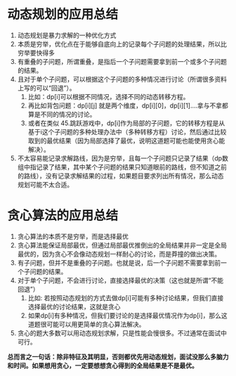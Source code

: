 # 动态规划的应用总结
1. 动态规划是暴力求解的一种优化方式
2. 本质是穷举，优化点在于能够自底向上的记录每个子问题的处理结果，所以比穷举要快得多
3. 有重叠的子问题，所谓重叠，是指后一个子问题需要拿到前一个或多个子问题的结果。
4. 且对于单个子问题，可以根据这个子问题的多种情况进行讨论（所谓很多资料上写的可以“回退”）。
   1. 比如：dp[i]可以根据不同情况，选择不同的动态转移方程。
   2. 再比如背包问题：dp[i][j] 就是两个维度，dp[i][0]，dp[i][1]....拿与不拿都算是不同的情况的讨论。
   3. 或者在类似 45.跳跃游戏中，dp[i]作为局部的子问题，它的转移方程是从基于i这个子问题的多种处理办法中（多种转移方程）讨论，然后通过比较取到的最优结果（因为局部选择了最优，说明这道题可能也能使用贪心能解决）。
5. 不太容易能记录求解路线，因为是穷举，且每一个子问题只记录了结果（dp数组中指记录了结果，其中某个子问题的结果只知道眼前的路线，但不知道之前的路线），没有记录求解结果的过程，如果题目要求列出所有情况，那么动态规划可能不太合适。

# 贪心算法的应用总结
1. 贪心算法的本质不是穷举，而是选择最优
2. 贪心算法能保证局部最优，但通过局部最优推倒出的全局结果并非一定是全局最优的，因为贪心不会像动态规划一样耐心的讨论，而是莽撞的做出决策。
3. 有子问题，但并不是重叠的子问题。也就是说，后一个子问题不需要拿到前一个子问题的结果。
4. 对于单个子问题，不会进行讨论，直接选择最优的决策（这也就是所谓“不能回退”）
   1. 比如: 若按照动态规划的方式去做dp[i]可能有多种讨论结果，但我们直接选择最优的讨论结果，这就是贪心
   2. 如果dp[i]有多种情况，但我们要讨论的是选择最优情况作为dp[i]，那么这道题很可能可以用更简单的贪心算法解决。
5. 贪心的题大多数可以用动态规划求解，只是性能会慢很多。不过通常在面试中可行。

**总而言之一句话：除非特征及其明显，否则都优先用动态规划，面试没那么多脑力和时间。如果想用贪心，一定要想想贪心得到的全局结果是不是最优。**


